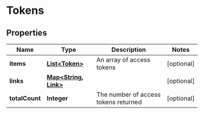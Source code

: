 

# Tokens


## Properties

| Name | Type | Description | Notes |
|------------ | ------------- | ------------- | -------------|
|**items** | [**List&lt;Token&gt;**](Token.md) | An array of access tokens |  [optional] |
|**links** | [**Map&lt;String, Link&gt;**](Link.md) |  |  [optional] |
|**totalCount** | **Integer** | The number of access tokens returned |  [optional] |



